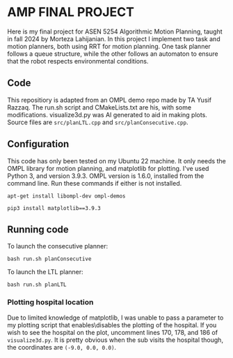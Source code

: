 # AMP FINAL PROJECT
Here is my final project for ASEN 5254 Algorithmic Motion Planning, taught in fall 2024 by Morteza Lahijanian. In this project I implement two task and motion planners, both using RRT for motion planning. One task planner follows a queue structure, while the other follows an automaton to ensure that the robot respects environmental conditions. 

## Code
This repositiory is adapted from an OMPL demo repo made by TA Yusif Razzaq. The run.sh script and CMakeLists.txt are his, with some modifications. visualize3d.py was AI generated to aid in making plots. Source files are `src/planLTL.cpp` and `src/planConsecutive.cpp`.

## Configuration
This code has only been tested on my Ubuntu 22 machine. It only needs the OMPL library for motion planning, and matplotlib for plotting. I've used Python 3, and version 3.9.3. OMPL version is 1.6.0, installed from the command line. Run these commands if either is not installed.
```
apt-get install libompl-dev ompl-demos
```
```
pip3 install matplotlib==3.9.3
```

## Running code
To launch the consecutive planner: 
```
bash run.sh planConsecutive
```
To launch the LTL planner:
```
bash run.sh planLTL
```

### Plotting hospital location
Due to limited knowledge of matplotlib, I was unable to pass a parameter to my plotting script that enables\disables the plotting of the hospital. If you wish to see the hospital on the plot, uncomment lines 170, 178, and 186 of `visualize3d.py`. It is pretty obvious when the sub visits the hospital though, the coordinates are `(-9.0, 0.0, 0.0)`.
